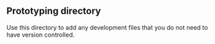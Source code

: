 ## Prototyping directory

Use this directory to add any development files that you do not need to have version controlled.
